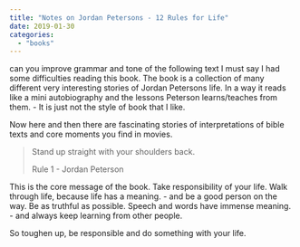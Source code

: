 ```yaml
---
title: "Notes on Jordan Petersons - 12 Rules for Life"
date: 2019-01-30
categories:
  - "books"
---
```


can you improve grammar and tone of the following text
I must say I had some difficulties reading this book. The book is a collection of many different very interesting stories of Jordan Petersons life. In a way it reads like a mini autobiography and the lessons Peterson learns/teaches from them. - It is just not the style of book that I like.

Now here and then there are fascinating stories of interpretations of bible texts and core moments you find in movies.

> Stand up straight with your shoulders back.
>
> Rule 1 - Jordan Peterson

This is the core message of the book. Take responsibility of your life. Walk through life, because life has a meaning. - and be a good person on the way. Be as truthful as possible. Speech and words have immense meaning. - and always keep learning from other people.

So toughen up, be responsible and do something with your life.
